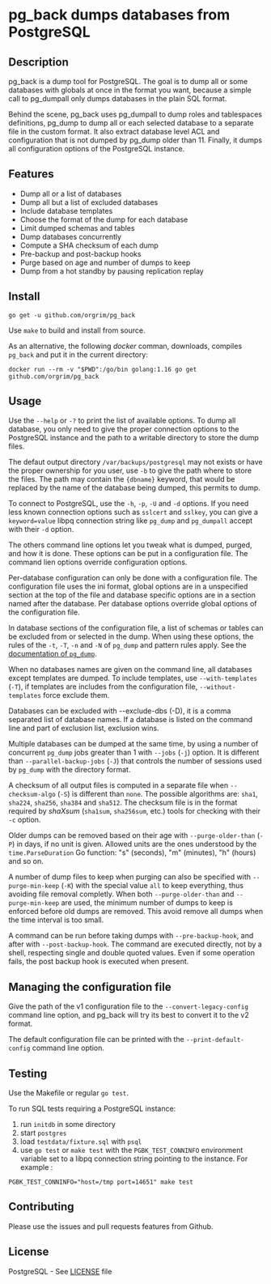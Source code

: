 # pg_back dumps databases from PostgreSQL

## Description

pg_back is a dump tool for PostgreSQL. The goal is to dump all or some
databases with globals at once in the format you want, because a simple call to
pg_dumpall only dumps databases in the plain SQL format.

Behind the scene, pg_back uses pg_dumpall to dump roles and tablespaces
definitions, pg_dump to dump all or each selected database to a separate file
in the custom format. It also extract database level ACL and configuration that
is not dumped by pg_dump older than 11. Finally, it dumps all configuration
options of the PostgreSQL instance.

## Features

* Dump all or a list of databases
* Dump all but a list of excluded databases
* Include database templates
* Choose the format of the dump for each database
* Limit dumped schemas and tables
* Dump databases concurrently
* Compute a SHA checksum of each dump
* Pre-backup and post-backup hooks
* Purge based on age and number of dumps to keep
* Dump from a hot standby by pausing replication replay

## Install

```
go get -u github.com/orgrim/pg_back
```

Use `make` to build and install from source.

As an alternative, the following *docker* comman, downloads, compiles `pg_back`
and put it in the current directory:

```
docker run --rm -v "$PWD":/go/bin golang:1.16 go get github.com/orgrim/pg_back
```

## Usage

Use the `--help` or `-?` to print the list of available options. To dump all
database, you only need to give the proper connection options to the PostgreSQL
instance and the path to a writable directory to store the dump files.

The defaut output directory `/var/backups/postgresql` may not exists or have
the proper ownership for you user, use `-b` to give the path where to store the
files. The path may contain the `{dbname}` keyword, that would be replaced by
the name of the database being dumped, this permits to dump.

To connect to PostgreSQL, use the `-h`, `-p`, `-U` and `-d` options. If you
need less known connection options such as `sslcert` and `sslkey`, you can give
a `keyword=value` libpq connection string like `pg_dump` and `pg_dumpall`
accept with their `-d` option.

The others command line options let you tweak what is dumped, purged, and how
it is done. These options can be put in a configuration file. The command lien
options override configuration options.

Per-database configuration can only be done with a configuration file. The
configuration file uses the ini format, global options are in a unspecified
section at the top of the file and database specific options are in a section
named after the database. Per database options override global options of the
configuration file.

In database sections of the configuration file, a list of schemas or tables can
be excluded from or selected in the dump. When using these options, the rules
of the `-t`, `-T`, `-n` and `-N` of `pg_dump` and pattern rules apply. See the
[documentation of `pg_dump`][pg_dump].

When no databases names are given on the command line, all databases except
templates are dumped. To include templates, use `--with-templates` (`-T`), if
templates are includes from the configuration file, `--without-templates` force
exclude them.

Databases can be excluded with --exclude-dbs (-D), it is a comma separated list
of database names. If a database is listed on the command line and part of
exclusion list, exclusion wins.

Multiple databases can be dumped at the same time, by using a number of
concurrent `pg_dump` jobs greater than 1 with `--jobs` (`-j`) option. It is different
than `--parallel-backup-jobs` (`-J`) that controls the number of sessions used by
`pg_dump` with the directory format.

A checksum of all output files is computed in a separate file when
`--checksum-algo` (`-S`) is different than `none`. The possible algorithms are:
`sha1`, `sha224`, `sha256`, `sha384` and `sha512`. The checksum file is in the
format required by _shaXsum_ (`sha1sum`, `sha256sum`, etc.) tools for checking
with their `-c` option.

Older dumps can be removed based on their age with `--purge-older-than` (`-P`)
in days, if no unit is given. Allowed units are the ones understood by the
`time.ParseDuration` Go function: "s" (seconds), "m" (minutes), "h" (hours) and
so on.

A number of dump files to keep when purging can also be specified with
`--purge-min-keep` (`-K`) with the special value `all` to keep everything, thus
avoiding file removal completly. When both `--purge-older-than` and
`--purge-min-keep` are used, the minimum number of dumps to keep is enforced
before old dumps are removed. This avoid remove all dumps when the time
interval is too small.

A command can be run before taking dumps with `--pre-backup-hook`, and after
with `--post-backup-hook`. The command are executed directly, not by a shell,
respecting single and double quoted values. Even if some operation fails, the
post backup hook is executed when present.

## Managing the configuration file

Give the path of the v1 configuration file to the `--convert-legacy-config`
command line option, and pg_back will try its best to convert it to the v2
format.

The default configuration file can be printed with the `--print-default-config`
command line option.

## Testing

Use the Makefile or regular `go test`.

To run SQL tests requiring a PostgreSQL instance:

1. run `initdb` in some directory
2. start `postgres`
3. load `testdata/fixture.sql` with `psql`
4. use `go test` or `make test` with the `PGBK_TEST_CONNINFO` environment
   variable set to a libpq connection string pointing to the instance. For
   example :

```
PGBK_TEST_CONNINFO="host=/tmp port=14651" make test
```

## Contributing

Please use the issues and pull requests features from Github.

## License

PostgreSQL - See [LICENSE][license] file

[license]: https://github.com/orgrim/pg_back/blob/master/LICENSE
[pg_dump]: https://www.postgresql.org/docs/current/app-pgdump.html
